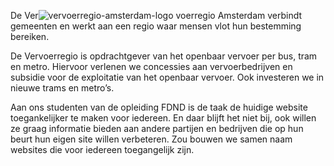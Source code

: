 De Ver![vervoerregio-amsterdam-logo](https://user-images.githubusercontent.com/112856412/195783917-9f693b51-0a76-453a-bcdb-02cf77e43c18.svg)
voerregio Amsterdam verbindt gemeenten en werkt aan een regio waar mensen vlot hun bestemming bereiken.

De Vervoerregio is opdrachtgever van het openbaar vervoer per bus, tram en metro. Hiervoor verlenen we concessies aan vervoerbedrijven en subsidie voor de exploitatie van het openbaar vervoer. Ook investeren we in nieuwe trams en metro’s.

Aan ons studenten van de opleiding FDND is de taak de huidige website toegankelijker te maken voor iedereen. En daar blijft het niet bij, ook willen ze graag informatie bieden aan andere partijen en bedrijven die op hun beurt hun eigen site willen verbeteren. Zou bouwen we samen naam websites die voor iedereen toegangelijk zijn.
